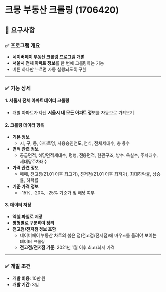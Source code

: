 # 크몽 부동산 크롤링 (1706420)

## 📌 요구사항

### ✅ 프로그램 개요

- **네이버페이 부동산 크롤링 프로그램 개발**
- **서울시 전체 아파트 정보**를 한 번에 크롤링하는 기능
- 버튼 하나만 누르면 자동 실행되도록 구현

---

### ✅ 기능 상세

#### 1. 서울시 전체 아파트 데이터 크롤링

- 개별 아파트가 아닌 **서울시 내 모든 아파트 정보**를 자동으로 가져오기

#### 2. 크롤링 데이터 항목

- **기본 정보**
  - 시, 구, 동, 아파트명, 사용승인연도, 연식, 전체세대수, 총 동수
- **면적 관련 정보**
  - 공급면적, 해당면적세대수, 평형, 전용면적, 현관구조, 방수, 욕실수, 주차대수, 세대당주차대수
- **가격 관련 정보**
  - 매매, 전고점(21.01 이후 최고가), 전저점(21.01 이후 최저가), 최대하락률, 상승률, 하락률
- **기준 가격 정보**
  - -15%, -20%, -25% 기준가 및 해당 여부

#### 3. 데이터 저장

- **엑셀 파일로 저장**
- **평형별로 구분하여 정리**
- **전고점/전저점 정보 포함**
  - 네이버페이 부동산 차트의 붉은 점(전고점/전저점)에 마우스를 올려야 보이는 데이터 크롤링
  - **전고점/전저점 기준**: 2021년 1월 이후 최고/최저 가격

---

### ✅ 개발 조건

- **개발 비용**: 10만 원
- **개발 기간**: 3일
